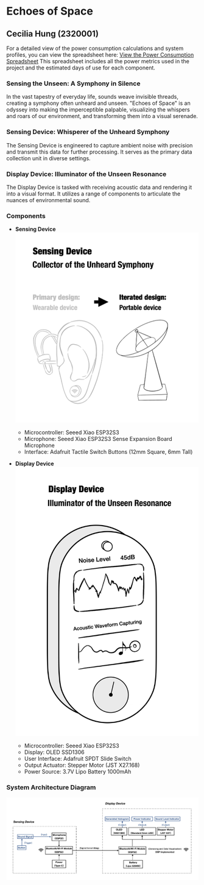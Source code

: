# Echoes of Space

## Cecilia Hung (2320001)

For a detailed view of the power consumption calculations and system profiles, you can view the spreadsheet here:
[View the Power Consumption Spreadsheet](https://docs.google.com/spreadsheets/d/1GH_dmqcpy9LyMxHUE3kLtBWBAWlxp0ul/edit?usp=sharing&ouid=112464995598441446363&rtpof=true&sd=true)
This spreadsheet includes all the power metrics used in the project and the estimated days of use for each component.

### Sensing the Unseen: A Symphony in Silence

In the vast tapestry of everyday life, sounds weave invisible threads, creating a symphony often unheard and unseen. "Echoes of Space" is an odyssey into making the imperceptible palpable, visualizing the whispers and roars of our environment, and transforming them into a visual serenade.

### Sensing Device: Whisperer of the Unheard Symphony

The Sensing Device is engineered to capture ambient noise with precision and transmit this data for further processing. It serves as the primary data collection unit in diverse settings.

### Display Device: Illuminator of the Unseen Resonance

The Display Device is tasked with receiving acoustic data and rendering it into a visual format. It utilizes a range of components to articulate the nuances of environmental sound.


### Components

- **Sensing Device**
![Sensing Device](images/sensing.jpg)
  - Microcontroller: Seeed Xiao ESP32S3
  - Microphone: Seeed Xiao ESP32S3 Sense Expansion Board Microphone
  - Interface: Adafruit Tactile Switch Buttons (12mm Square, 6mm Tall)


- **Display Device**
![Display Device](images/display.jpg)
  - Microcontroller: Seeed Xiao ESP32S3
  - Display: OLED SSD1306
  - User Interface: Adafruit SPDT Slide Switch
  - Output Actuator: Stepper Motor (JST X27.168)
  - Power Source: 3.7V Lipo Battery 1000mAh

### System Architecture Diagram
![System Architecture](images/diagram.jpg)

